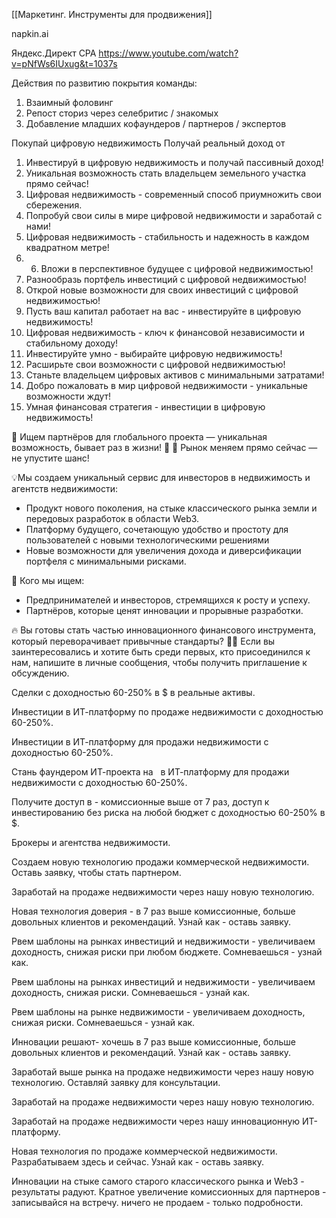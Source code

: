 [[Маркетинг. Инструменты для продвижения]]


napkin.ai

Яндекс.Директ CPA 
https://www.youtube.com/watch?v=pNfWs6IUxug&t=1037s


Действия по развитию покрытия команды:
1. Взаимный фоловинг
2. Репост сториз через селебритис / знакомых
3. Добавление младших кофаундеров / партнеров / экспертов







Покупай цифровую недвижимость 
Получай реальный доход от 

1. Инвестируй в цифровую недвижимость и получай пассивный доход!
2. Уникальная возможность стать владельцем земельного участка прямо сейчас!
3. Цифровая недвижимость - современный способ приумножить свои сбережения.
4. Попробуй свои силы в мире цифровой недвижимости и заработай с нами!
5. Цифровая недвижимость - стабильность и надежность в каждом квадратном метре!
6. 6. Вложи в перспективное будущее с цифровой недвижимостью!
7. Разнообразь портфель инвестиций с цифровой недвижимостью!
8. Открой новые возможности для своих инвестиций с цифровой недвижимостью!
9. Пусть ваш капитал работает на вас - инвестируйте в цифровую недвижимость!
10. Цифровая недвижимость - ключ к финансовой независимости и стабильному доходу!
11. Инвестируйте умно - выбирайте цифровую недвижимость!
12. Расширьте свои возможности с цифровой недвижимостью!
13. Станьте владельцем цифровых активов с минимальными затратами!
14. Добро пожаловать в мир цифровой недвижимости - уникальные возможности ждут!
15. Умная финансовая стратегия - инвестиции в цифровую недвижимость!





🌟 Ищем партнёров для глобального проекта — уникальная возможность, бывает раз в жизни! 🌟
📢 Рынок меняем прямо сейчас — не упустите шанс!

💡Мы создаем уникальный сервис для инвесторов в недвижимость и агентств недвижимости:
- Продукт нового поколения, на стыке классического рынка земли и передовых разработок в области Web3.
- Платформу будущего, сочетающую удобство и простоту для пользователей с новыми технологическими решениями
- Новые возможности для увеличения дохода и диверсификации портфеля с минимальными рисками.

🚀 Кого мы ищем:
- Предпринимателей и инвесторов, стремящихся к росту и успеху.
- Партнёров, которые ценят инновации и прорывные разработки.

🔥 Вы готовы стать частью инновационного финансового инструмента, который переворачивает привычные стандарты? 
🕵️‍♂️ Если вы заинтересовались и хотите быть среди первых, кто присоединился к нам, напишите в личные сообщения, чтобы получить приглашение к обсуждению.


Cделки с доходностью 60-250% в $ в реальные активы.

Инвестиции в ИТ-платформу по продаже недвижимости с доходностью 60-250%.

Инвестиции в ИТ-платформу для продажи недвижимости с доходностью 60-250%.

Стань фаундером ИТ-проекта на   в ИТ-платформу для продажи недвижимости с доходностью 60-250%.

  

  

  

Получите доступ в - комиссионные выше от 7 раз, доступ к инвестированию без риска на любой бюджет с доходностью 60-250% в $.

  

  

Брокеры и агентства недвижимости.

Создаем новую технологию продажи коммерческой недвижимости. Оставь заявку, чтобы стать партнером.

Заработай на продаже недвижимости через нашу новую технологию.

  

Новая технология доверия - в 7 раз выше комиссионные, больше довольных клиентов и рекомендаций. Узнай как - оставь заявку.

Рвем шаблоны на рынках инвестиций и недвижимости - увеличиваем доходность, снижая риски при любом бюджете. Сомневаешься - узнай как.

Рвем шаблоны на рынках инвестиций и недвижимости - увеличиваем доходность, снижая риски. Сомневаешься - узнай как.

Рвем шаблоны на рынке недвижимости - увеличиваем доходность, снижая риски. Сомневаешься - узнай как.

Инновации решают- хочешь в 7 раз выше комиссионные, больше довольных клиентов и рекомендаций. Узнай как - оставь заявку.

Заработай выше рынка на продаже недвижимости через нашу новую технологию. Оставляй заявку для консультации.

Заработай на продаже недвижимости через нашу новую технологию.

Заработай на продаже недвижимости через нашу инновационную ИТ-платформу.

Новая технология по продаже коммерческой недвижимости. Разрабатываем здесь и сейчас. Узнай как - оставь заявку.

Инновации на стыке самого старого классического рынка и Web3 - результаты радуют. Кратное увеличение комиссионных для партнеров - записывайся на встречу. ничего не продаем - только подробности.
